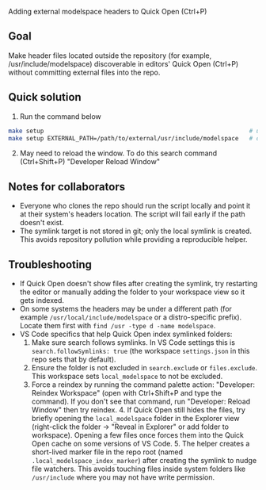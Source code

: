 Adding external modelspace headers to Quick Open (Ctrl+P)

Goal
----
Make header files located outside the repository (for example, /usr/include/modelspace) discoverable in editors' Quick Open (Ctrl+P) without committing external files into the repo.

Quick solution
--------------
1. Run the command below
```bash
make setup															# uses default /usr/include/modelspace
make setup EXTERNAL_PATH=/path/to/external/usr/include/modelspace	# or specify an external path:
```
2. May need to reload the window. To do this search command (Ctrl+Shift+P) "Developer Reload Window"

Notes for collaborators
----------------------
- Everyone who clones the repo should run the script locally and point it at their system's headers location. The script will fail early if the path doesn't exist.
- The symlink target is not stored in git; only the local symlink is created. This avoids repository pollution while providing a reproducible helper.

Troubleshooting
---------------
- If Quick Open doesn't show files after creating the symlink, try restarting the editor or manually adding the folder to your workspace view so it gets indexed.
- On some systems the headers may be under a different path (for example `/usr/local/include/modelspace` or a distro-specific prefix). Locate them first with `find /usr -type d -name modelspace`.
 - VS Code specifics that help Quick Open index symlinked folders:
	 1. Make sure search follows symlinks. In VS Code settings this is `search.followSymlinks: true` (the workspace `settings.json` in this repo sets that by default).
	 2. Ensure the folder is not excluded in `search.exclude` or `files.exclude`. This workspace sets `local_modelspace` to not be excluded.
	 3. Force a reindex by running the command palette action: "Developer: Reindex Workspace" (open with Ctrl+Shift+P and type the command). If you don't see that command, run "Developer: Reload Window" then try reindex.
		4. If Quick Open still hides the files, try briefly opening the `local_modelspace` folder in the Explorer view (right-click the folder -> "Reveal in Explorer" or add folder to workspace). Opening a few files once forces them into the Quick Open cache on some versions of VS Code.
		  5. The helper creates a short-lived marker file in the repo root (named `.local_modelspace_index_marker`) after creating the symlink to nudge file watchers. This avoids touching files inside system folders like `/usr/include` where you may not have write permission.
